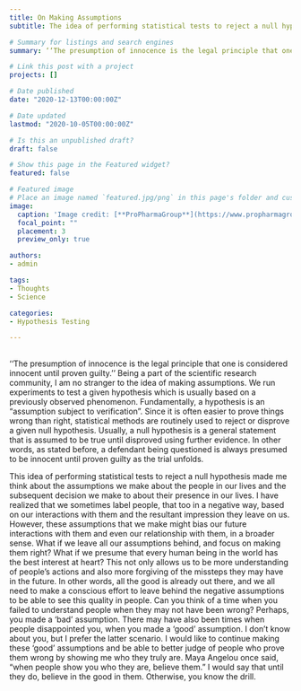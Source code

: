 ```yaml
---
title: On Making Assumptions
subtitle: The idea of performing statistical tests to reject a null hypothesis made me think about the assumptions we make about the people in our lives and the subsequent decision we make to about their presence in our lives.

# Summary for listings and search engines
summary: ‘‘The presumption of innocence is the legal principle that one is considered innocent until proven guilty.’’ Being a part of the scientific research community, I am no stranger to the idea of making assumptions. 

# Link this post with a project
projects: []

# Date published
date: "2020-12-13T00:00:00Z"

# Date updated
lastmod: "2020-10-05T00:00:00Z"

# Is this an unpublished draft?
draft: false

# Show this page in the Featured widget?
featured: false

# Featured image
# Place an image named `featured.jpg/png` in this page's folder and customize its options here.
image:
  caption: 'Image credit: [**ProPharmaGroup**](https://www.propharmagroup.com/blog/innocent-until-proven-guilty-hypothesis-test/)'
  focal_point: ""
  placement: 3
  preview_only: true

authors:
- admin

tags:
- Thoughts
- Science

categories:
- Hypothesis Testing

---
```


##  

‘‘The presumption of innocence is the legal principle that one is considered innocent until proven guilty.’’ Being a part of the scientific research community, I am no stranger to the idea of making assumptions. We run experiments to test a given hypothesis which is usually based on a previously observed phenomenon. Fundamentally, a hypothesis is an “assumption subject to verification”. Since it is often easier to prove things wrong than right, statistical methods are routinely used to reject or disprove a given null hypothesis. Usually, a null hypothesis is a general statement that is assumed to be true until disproved using further evidence. In other words, as stated before, a defendant being questioned is always presumed to be innocent until proven guilty as the trial unfolds. 

This idea of performing statistical tests to reject a null hypothesis made me think about the assumptions we make about the people in our lives and the subsequent decision we make to about their presence in our lives. I have realized that we sometimes label people, that too in a negative way, based on our interactions with them and the resultant impression they leave on us. However, these assumptions that we make might bias our future interactions with them and even our relationship with them, in a broader sense. What if we leave all our assumptions behind, and focus on making them right? What if we presume that every human being in the world has the best interest at heart? This not only allows us to be more understanding of people’s actions and also more forgiving of the missteps they may have in the future. In other words, all the good is already out there, and we all need to make a conscious effort to leave behind the negative assumptions to be able to see this quality in people. Can you think of a time when you failed to understand people when they may not have been wrong? Perhaps, you made a ‘bad’ assumption. There may have also been times when people disappointed you, when you made a ‘good’ assumption. I don’t know about you, but I prefer the latter scenario. I would like to continue making these ‘good’ assumptions and be able to better judge of people who prove them wrong by showing me who they truly are.
Maya Angelou once said, “when people show you who they are, believe them.” I would say that until they do, believe in the good in them. Otherwise, you know the drill.



